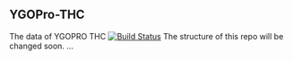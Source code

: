 ## YGOPro-THC
The data of YGOPRO THC
[![Build Status](https://travis-ci.org/purerosefallen/ygopro-222DIY.svg?branch=master)](https://travis-ci.org/purerosefallen/ygopro-222DIY)
The structure of this repo will be changed soon.
...
